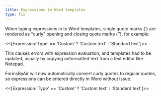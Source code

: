 ```yaml
---
title: Expressions in Word templates
type: fix
---
```


When typing expressions in to Word templates, single quote marks (&apos;) are rendered as "curly" opening and closing quote marks (&lsquo;&rsquo;), for example:

&lt;&lt;[Expression:&lsquo;Type&rsquo; == &lsquo;Custom&rsquo; ? &lsquo;Custom text&rsquo; : &lsquo;Standard text&rsquo;]&gt;&gt;

This causes errors with expression evaluation, and templates had to be updated, usually by copying unformatted text from a text editor like Notepad.

FormsByAir will now automatically convert curly quotes to regular quotes, so expressions can be entered directly in Word without issue.

&lt;&lt;[Expression:&apos;Type&apos; == &apos;Custom&apos; ? &apos;Custom text&apos; : &apos;Standard text&apos;]&gt;&gt;
